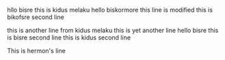 hllo bisre
this is kidus melaku
hello biskormore this line is modified
this is bikofsre second line

this is another line from kidus melaku
this is yet another line
hello bisre
this is bisre second line
this is kidus second line

This is hermon's line
